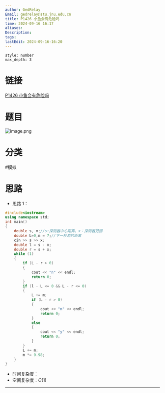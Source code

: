 ```yaml
---
author: GedRelay
Email: gedrelay@stu.jnu.edu.cn
title: P1426 小鱼会有危险吗
time: 2024-09-16 16:17
aliases: 
Description: 
tags: 
lastEdit: 2024-09-16-16:20
---
```


```toc
style: number
max_depth: 3
```

# 链接
[P1426 小鱼会有危险吗](https://www.luogu.com.cn/problem/P1426) 

# 题目
![image.png](https://ged-pic-bed.oss-cn-guangzhou.aliyuncs.com/img/202409161618678.png)


# 分类
#模拟 

# 思路
- 思路 1：


```cpp
#include<iostream>
using namespace std;
int main()
{
	double s, x;//s:探测器中心距离，x：探测器范围
	double L=0,m = 7;//下一秒游的距离
	cin >> s >> x;
	double l = s - x;
	double r = s + x;
	while (1)
	{
		if (L - r > 0)
		{
			cout << "n" << endl;
			return 0;
		}
		if (l - L <= 0 && L - r <= 0)
		{
			L += m;
			if (L - r > 0)
			{
				cout << "n" << endl;
				return 0;
			}
			else
			{
				cout << "y" << endl;
				return 0;
			}
		}
		L += m;
		m *= 0.98;
	}
}
```


- 时间复杂度：
- 空间复杂度：${O\left( 1 \right)  }$ 


---

